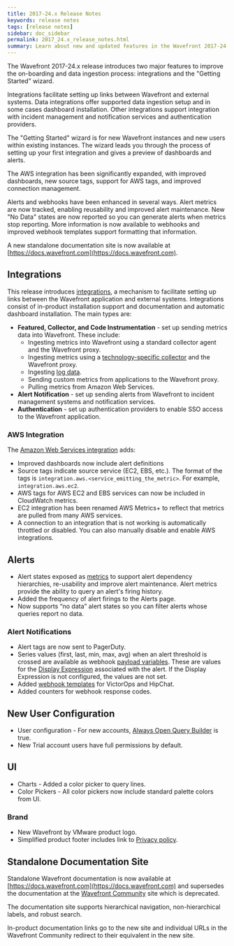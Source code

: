 ```yaml
---
title: 2017-24.x Release Notes
keywords: release notes
tags: [release notes]
sidebar: doc_sidebar
permalink: 2017_24.x_release_notes.html
summary: Learn about new and updated features in the Wavefront 2017-24.x release.
---
```


The Wavefront 2017-24.x release introduces two major features to improve the on-boarding and data ingestion process: integrations and the "Getting Started" wizard. 

Integrations facilitate setting up links between Wavefront and external systems. Data integrations offer supported data ingestion setup and in some cases dashboard installation. Other integrations support integration with incident management and notification services and authentication providers.

The "Getting Started" wizard is for new Wavefront instances and new users within existing instances. The wizard leads you through the process of setting up your first integration and gives a preview of dashboards and alerts.

The AWS integration has been significantly expanded, with improved dashboards, new source tags, support for AWS tags, and improved connection management. 

Alerts and webhooks have been enhanced in several ways. Alert metrics are now tracked, enabling reusability and improved alert maintenance. New "No Data" states are now reported so you can generate alerts when metrics stop reporting. More information is now available to webhooks and improved webhook templates support formatting that information.

A new standalone documentation site is now available at [https://docs.wavefront.com](https://docs.wavefront.com).


## Integrations

This release introduces [integrations](integrations.html), a mechanism to facilitate setting up links between the Wavefront application and external systems. Integrations consist of in-product installation support and documentation and automatic dashboard installation. The main types are:

- **Featured, Collector, and Code Instrumentation** - set up sending metrics data into Wavefront. These include:
  - Ingesting metrics into Wavefront using a standard collector agent and the Wavefront proxy.
  - Ingesting metrics using a [technology-specific collector](integrations_containers.html) and the Wavefront proxy.
  - Ingesting [log data](integrations_log_data.html).
  - Sending custom metrics from applications to the Wavefront proxy.
  - Pulling metrics from Amazon Web Services.
- **Alert Notification** - set up sending alerts from Wavefront to incident management systems and notification services.
- **Authentication** - set up authentication providers to enable SSO access to the Wavefront application.

### AWS Integration 

The [Amazon Web Services integration](integrations_aws_metrics.html) adds:

- Improved dashboards now include alert definitions
- Source tags indicate source service (EC2, EBS, etc.). The format of the tags is `integration.aws.<service_emitting_the_metric>`. For example, `integration.aws.ec2`.
- AWS tags for AWS EC2 and EBS services can now be included in CloudWatch metrics.
- EC2 integration has been renamed AWS Metrics+ to reflect that metrics are pulled from many AWS services.
- A connection to an integration that is not working is automatically throttled or disabled. You can also manually disable and enable AWS integrations.

## Alerts

- Alert states exposed as [metrics](alerts_dependencies.html) to support alert dependency hierarchies, re-usability and improve alert maintenance. Alert metrics provide the ability to query an alert's firing history.
- Added the frequency of alert firings to the Alerts page.
- Now supports “no data” alert states so you can filter alerts whose queries report no data.

### Alert Notifications

- Alert tags are now sent to PagerDuty.
- Series values (first, last, min, max, avg) when an alert threshold is crossed are available as webhook [payload variables](webhooks_alert_notification.html#payload-variables). These are values for the [Display Expression](alerts_managing.html#properties) associated with the alert. If the Display Expression is not configured, the values are not set.
- Added [webhook templates](webhooks_alert_notification.html#customizing-a-webhook-template) for VictorOps and HipChat.
- Added counters for webhook response codes.

## New User Configuration

- User configuration - For new accounts, [Always Open Query Builder](query_language_query_builder.html) is true.
- New Trial account users have full permissions by default.

## UI

- Charts - Added a color picker to query lines. 
- Color Pickers - All color pickers now include standard palette colors from UI.

### Brand

- New Wavefront by VMware product logo.
- Simplified product footer includes link to [Privacy policy](privacy.html).


## Standalone Documentation Site

Standalone Wavefront documentation is now available at [https://docs.wavefront.com](https://docs.wavefront.com) and supersedes the documentation at the [Wavefront Community](https://community.wavefront.com/docs/) site which is deprecated. 

The documentation site supports hierarchical navigation, non-hierarchical labels, and robust search.

In-product documentation links go to the new site and individual URLs in the Wavefront Community redirect to their equivalent in the new site.